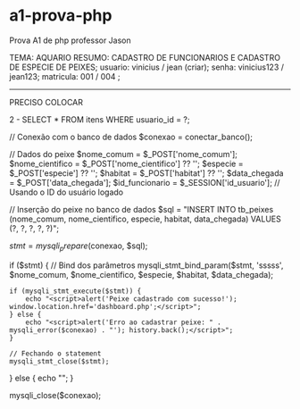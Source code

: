 # a1-prova-php
Prova A1 de php professor Jason

TEMA: AQUARIO
RESUMO: CADASTRO DE FUNCIONARIOS E CADASTRO DE ESPECIE DE PEIXES;
usuario: vinicius / jean (criar);
senha: vinicius123 / jean123;
matricula: 001 / 004 ;

----------------
PRECISO COLOCAR


2 - SELECT * FROM itens WHERE usuario_id = ?;


// Conexão com o banco de dados
$conexao = conectar_banco();

// Dados do peixe
$nome_comum = $_POST['nome_comum'];
$nome_cientifico = $_POST['nome_cientifico'] ?? '';
$especie = $_POST['especie'] ?? '';
$habitat = $_POST['habitat'] ?? '';
$data_chegada = $_POST['data_chegada'];
$id_funcionario = $_SESSION['id_usuario'];  // Usando o ID do usuário logado

// Inserção do peixe no banco de dados
$sql = "INSERT INTO tb_peixes (nome_comum, nome_cientifico, especie, habitat, data_chegada)
        VALUES (?, ?, ?, ?, ?)";

$stmt = mysqli_prepare($conexao, $sql);

if ($stmt) {
    // Bind dos parâmetros
    mysqli_stmt_bind_param($stmt, 'sssss', $nome_comum, $nome_cientifico, $especie, $habitat, $data_chegada);
    
    if (mysqli_stmt_execute($stmt)) {
        echo "<script>alert('Peixe cadastrado com sucesso!'); window.location.href='dashboard.php';</script>";
    } else {
        echo "<script>alert('Erro ao cadastrar peixe: " . mysqli_error($conexao) . "'); history.back();</script>";
    }

    // Fechando o statement
    mysqli_stmt_close($stmt);
} else {
    echo "<script>alert('Erro ao preparar o cadastro do peixe.'); history.back();</script>";
}

mysqli_close($conexao);

